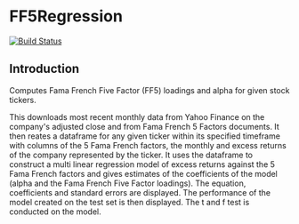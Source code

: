 # FF5Regression

[![Build Status](https://github.com/krisha-doshi/FF5Regression.jl/actions/workflows/CI.yml/badge.svg?branch=main)](https://github.com/krisha-doshi/FF5Regression.jl/actions/workflows/CI.yml?query=branch%3Amain)


## Introduction
Computes Fama French Five Factor (FF5) loadings and alpha for given stock tickers.

This downloads most recent monthly data from Yahoo Finance on the company's adjusted close and from Fama French 5 Factors documents. 
It then reates a dataframe for any given ticker within its specified timeframe with columns of the 5 Fama French factors, the monthly and excess returns of the company represented by the ticker.
It uses the dataframe to construct a multi linear regression model of excess returns against the 5 Fama French factors and gives estimates of the coefficients of the model (alpha and the Fama French Five Factor loadings).
The equation, coefficients and standard errors are displayed.
The performance of the model created on the test set is then displayed.
The t and f test is conducted on the model.
